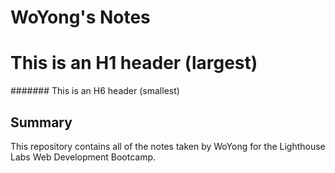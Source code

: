 # WoYong's Notes
# This is an H1 header (largest)
####### This is an H6 header (smallest)
## Summary

This repository contains all of the notes taken by WoYong for the Lighthouse Labs Web Development Bootcamp.